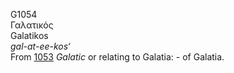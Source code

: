 <body>
  <p>G1054<br>  Γαλατικός  <br> Galatikos  <br><i>gal-at-ee-kos‘ </i><br>From <a href="g1053.htm">1053</a>  <i>Galatic</i> or relating to Galatia: - of Galatia.<br></p>
 </body>